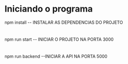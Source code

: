 # Iniciando o programa 
npm install -- INSTALAR AS DEPENDENCIAS DO PROJETO
#
npm run start -- INICIAR O PROJETO NA PORTA 3000
#
npm run backend --INICIAR A API NA PORTA 5000

